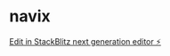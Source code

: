# navix

[Edit in StackBlitz next generation editor ⚡️](https://stackblitz.com/~/github.com/localseo365/navix)